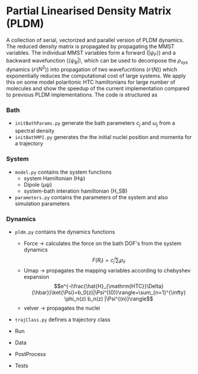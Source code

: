 # Partial Linearised Density Matrix (PLDM)
A collection of serial, vectorized and parallel version of PLDM dynamics. The reduced density matrix is propagated by propagating the MMST variables. The individual MMST variables form a forward ($|\psi_F\rangle$) and a backward wavefunction ($\langle\psi_B|$), which can be used to decompose the $ρ_{sys}$ dynamics ($\mathcal{O}$($N^2$)) into propagation of two wavefucntions ($\mathcal{O}$($N$)) which exponentially reduces the computational cost of large systems. We apply this on some model polaritonic HTC hamiltonians for large number of molecules and show the speedup of the current implementation compared to previous PLDM implementations. The code is structured as 

### Bath 
- `initBathParams.py` generate the bath parameters $c_j$ and $\omega_j$ from a spectral density
- `initBathMPI.py` generates the the initial nuclei position and momenta for a trajectory

### System
- `model.py` contains the system functions
    - system Hamiltonian (Hψ)
    - Dipole (μψ)
    - system-bath interation hamiltonian (H_SB)
- `parameters.py` contains the parameters of the system and also simulation parameters

### Dynamics
- `pldm.py` contains the dynamics functions
    - Force  → calculates the force on the bath DOF's from the system dynamics
            $$F(R_i)=c_j^i\sum_i\rho_{ii}$$
    - Umap   → propagates the mapping variables according to chebyshev expansion
    $$e^{-i\frac{\hat{H}_{\mathrm{HTC}}\Delta}{\hbar}}\ket{\Psi}=b_0(z)|\Psi^{(0)}\rangle+\sum_{n=1}^{\infty} \phi_n(z) b_n(z) |\Psi^{(n)}\rangle$$
    - velver → propagates the nuclei 
- `trajClass.py` defines a trajectory class


- Run
- Data
- PostProcess
- Tests
